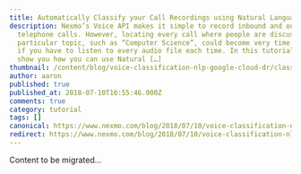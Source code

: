 ```yaml
---
title: Automatically Classify your Call Recordings using Natural Language Processing
description: Nexmo’s Voice API makes it simple to record inbound and outbound
  telephone calls. However, locating every call where people are discussing a
  particular topic, such as “Computer Science”, could become very time consuming
  if you have to listen to every audio file each time. In this tutorial, we’ll
  show you how you can use Natural […]
thumbnail: /content/blog/voice-classification-nlp-google-cloud-dr/classify-audio-nlp.png
author: aaron
published: true
published_at: 2018-07-10T16:55:46.000Z
comments: true
category: tutorial
tags: []
canonical: https://www.nexmo.com/blog/2018/07/10/voice-classification-nlp-google-cloud-dr
redirect: https://www.nexmo.com/blog/2018/07/10/voice-classification-nlp-google-cloud-dr
---
```


Content to be migrated...
